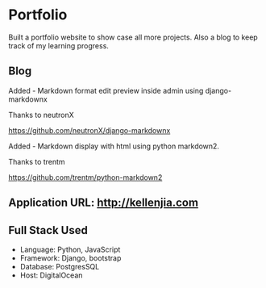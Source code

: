 # Portfolio
Built a portfolio website to show case all more projects. 
Also a blog to keep track of my learning progress. 

## Blog
Added - Markdown format edit preview inside admin using django-markdownx

Thanks to neutronX

https://github.com/neutronX/django-markdownx

Added - Markdown display with html using python markdown2. 

Thanks to trentm

https://github.com/trentm/python-markdown2



## Application URL: http://kellenjia.com

## Full Stack Used
- Language:  Python, JavaScript
- Framework: Django, bootstrap
- Database: PostgresSQL
- Host: DigitalOcean

